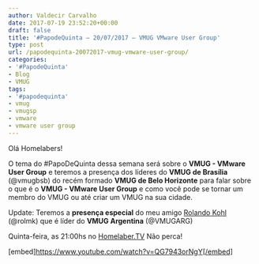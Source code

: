 ```yaml
---
author: Valdecir Carvalho
date: 2017-07-19 23:52:20+00:00
draft: false
title: '#PapodeQuinta – 20/07/2017 – VMUG VMware User Group'
type: post
url: /papodequinta-20072017-vmug-vmware-user-group/
categories:
- '#PapodeQuinta'
- Blog
- VMUG
tags:
- '#papodequinta'
- vmug
- vmugsp
- vmware
- vmware user group
---
```


Olá Homelabers!

O tema do #PapoDeQuinta dessa semana será sobre o **VMUG - VMware User Group** e teremos a presença dos líderes do **VMUG de Brasília** (@vmugbsb) do recém formado **VMUG de Belo Horizonte** para falar sobre o que é o **VMUG - VMware User Group** e como você pode se tornar um membro do VMUG ou até criar um VMUG na sua cidade.

Update: Teremos a **presença especial** do meu amigo [Rolando Kohl](https://www.linkedin.com/in/rmkohl/) (@rolmk) que é líder do **VMUG Argentina** (@VMUGARG)

Quinta-feira, as 21:00hs no [Homelaber.TV](http://youtube.com/homelaberbrasil-tv) Não perca!

[embed]https://www.youtube.com/watch?v=QG7943orNgY[/embed]
